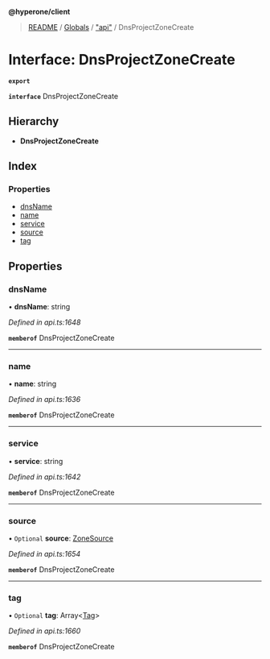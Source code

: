 **@hyperone/client**

> [README](../README.md) / [Globals](../globals.md) / ["api"](../modules/_api_.md) / DnsProjectZoneCreate

# Interface: DnsProjectZoneCreate

**`export`** 

**`interface`** DnsProjectZoneCreate

## Hierarchy

* **DnsProjectZoneCreate**

## Index

### Properties

* [dnsName](_api_.dnsprojectzonecreate.md#dnsname)
* [name](_api_.dnsprojectzonecreate.md#name)
* [service](_api_.dnsprojectzonecreate.md#service)
* [source](_api_.dnsprojectzonecreate.md#source)
* [tag](_api_.dnsprojectzonecreate.md#tag)

## Properties

### dnsName

•  **dnsName**: string

*Defined in api.ts:1648*

**`memberof`** DnsProjectZoneCreate

___

### name

•  **name**: string

*Defined in api.ts:1636*

**`memberof`** DnsProjectZoneCreate

___

### service

•  **service**: string

*Defined in api.ts:1642*

**`memberof`** DnsProjectZoneCreate

___

### source

• `Optional` **source**: [ZoneSource](_api_.zonesource.md)

*Defined in api.ts:1654*

**`memberof`** DnsProjectZoneCreate

___

### tag

• `Optional` **tag**: Array\<[Tag](_api_.tag.md)>

*Defined in api.ts:1660*

**`memberof`** DnsProjectZoneCreate
